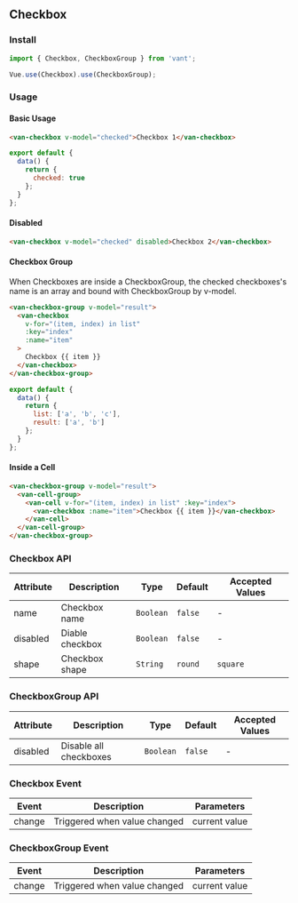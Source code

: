 ## Checkbox

### Install
``` javascript
import { Checkbox, CheckboxGroup } from 'vant';

Vue.use(Checkbox).use(CheckboxGroup);
```

### Usage

#### Basic Usage

```html
<van-checkbox v-model="checked">Checkbox 1</van-checkbox>
```

```javascript
export default {
  data() {
    return {
      checked: true
    };
  }
};
```

#### Disabled

```html
<van-checkbox v-model="checked" disabled>Checkbox 2</van-checkbox>
```

#### Checkbox Group
When Checkboxes are inside a CheckboxGroup, the checked checkboxes's name is an array and bound with CheckboxGroup by v-model.

```html
<van-checkbox-group v-model="result">
  <van-checkbox
    v-for="(item, index) in list"
    :key="index"
    :name="item"
  >
    Checkbox {{ item }}
  </van-checkbox>
</van-checkbox-group>
```

```javascript
export default {
  data() {
    return {
      list: ['a', 'b', 'c'],
      result: ['a', 'b']
    };
  }
};
```

#### Inside a Cell

```html
<van-checkbox-group v-model="result">
  <van-cell-group>
    <van-cell v-for="(item, index) in list" :key="index">
      <van-checkbox :name="item">Checkbox {{ item }}</van-checkbox>
    </van-cell>
  </van-cell-group>
</van-checkbox-group>
```

### Checkbox API

| Attribute | Description | Type | Default | Accepted Values |
|-----------|-----------|-----------|-------------|-------------|
| name | Checkbox name | `Boolean` | `false` | - |
| disabled | Diable checkbox | `Boolean` | `false` | - |
| shape | Checkbox shape | `String` | `round` | `square` |

### CheckboxGroup API

| Attribute | Description | Type | Default | Accepted Values |
|-----------|-----------|-----------|-------------|-------------|
| disabled | Disable all checkboxes | `Boolean` | `false` | - |

### Checkbox Event

| Event | Description | Parameters |
|-----------|-----------|-----------|
| change | Triggered when value changed | current value |

### CheckboxGroup Event

| Event | Description | Parameters |
|-----------|-----------|-----------|
| change | Triggered when value changed | current value |
